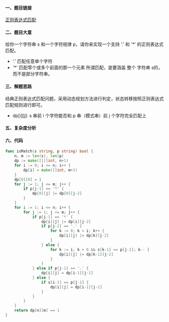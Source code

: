 #### 一、题目链接
[正则表达式匹配](https://leetcode-cn.com/problems/regular-expression-matching/)

#### 二、题目大意
给你一个字符串 s 和一个字符规律 p，请你来实现一个支持 '.' 和 '*' 的正则表达式匹配。
- '.' 匹配任意单个字符
- '*' 匹配零个或多个前面的那一个元素
所谓匹配，是要涵盖 整个 字符串 s的，而不是部分字符串。

#### 三、解题思路
经典正则表达式匹配问题，采用动态规划方法进行判定，状态转移按照正则表达式匹配规则进行即可。
- dp[i][j]: s 串前 i 个字符能否和 p 串（模式串）前 j 个字符完全匹配上

#### 五、复杂度分析

#### 六、代码
```go
func isMatch(s string, p string) bool {
	n, m := len(s), len(p)
	dp := make([][]int, n+1)
	for i := 0; i <= n; i++ {
		dp[i] = make([]int, m+1)
	}
	dp[0][0] = 1
	for j := 1; j <= m; j++ {
		if p[j-1] == '*' {
			dp[0][j] |= dp[0][j-2]
		}
	}
	for i := 1; i <= n; i++ {
		for j := 1; j <= m; j++ {
			if p[j-1] == '*' {
				dp[i][j] |= dp[i][j-2]
				if p[j-2] == '.' {
					for k := 0; k < i; k++ {
						dp[i][j] |= dp[k][j-2]
					}
				} else {
					for k := i; k > 0 && s[k-1] == p[j-2]; k-- {
						dp[i][j] |= dp[k-1][j-2]
					}
				}
			} else if p[j-1] == '.' {
				dp[i][j] = dp[i-1][j-1]
			} else {
				if s[i-1] == p[j-1] {
					dp[i][j] = dp[i-1][j-1]
				}
			}
		}
	}
	return dp[n][m] == 1
}
```